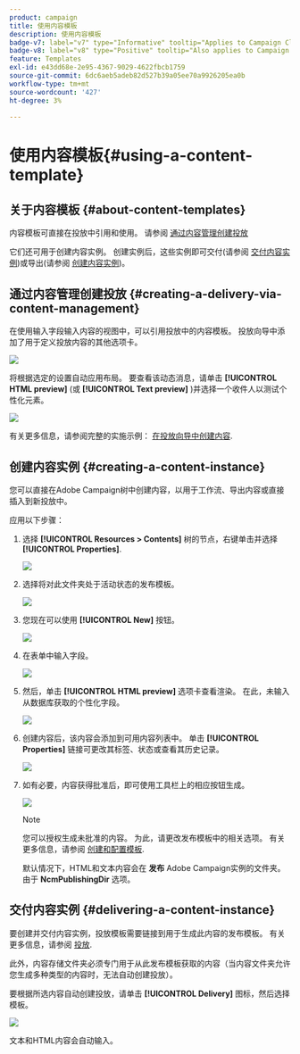 ```yaml
---
product: campaign
title: 使用内容模板
description: 使用内容模板
badge-v7: label="v7" type="Informative" tooltip="Applies to Campaign Classic v7"
badge-v8: label="v8" type="Positive" tooltip="Also applies to Campaign v8"
feature: Templates
exl-id: e43dd68e-2e95-4367-9029-4622fbcb1759
source-git-commit: 6dc6aeb5adeb82d527b39a05ee70a9926205ea0b
workflow-type: tm+mt
source-wordcount: '427'
ht-degree: 3%

---
```


# 使用内容模板{#using-a-content-template}



## 关于内容模板 {#about-content-templates}

内容模板可直接在投放中引用和使用。 请参阅 [通过内容管理创建投放](#creating-a-delivery-via-content-management)

它们还可用于创建内容实例。 创建实例后，这些实例即可交付(请参阅 [交付内容实例](#delivering-a-content-instance))或导出(请参阅 [创建内容实例](#creating-a-content-instance))。

## 通过内容管理创建投放 {#creating-a-delivery-via-content-management}

在使用输入字段输入内容的视图中，可以引用投放中的内容模板。 投放向导中添加了用于定义投放内容的其他选项卡。

![](assets/s_ncs_content_deliver_a_content.png)

将根据选定的设置自动应用布局。 要查看该动态消息，请单击 **[!UICONTROL HTML preview]** (或 **[!UICONTROL Text preview]** )并选择一个收件人以测试个性化元素。

![](assets/s_ncs_content_deliver_a_content_html.png)

有关更多信息，请参阅完整的实施示例： [在投放向导中创建内容](use-case--creating-content-management.md#creating-content-in-the-delivery-wizard).

## 创建内容实例 {#creating-a-content-instance}

您可以直接在Adobe Campaign树中创建内容，以用于工作流、导出内容或直接插入到新投放中。

应用以下步骤：

1. 选择 **[!UICONTROL Resources > Contents]** 树的节点，右键单击并选择 **[!UICONTROL Properties]**.

   ![](assets/s_ncs_content_folder_properties.png)

1. 选择将对此文件夹处于活动状态的发布模板。

   ![](assets/s_ncs_content_folder_templates.png)

1. 您现在可以使用 **[!UICONTROL New]** 按钮。

   ![](assets/s_ncs_content_folder_create_a_template.png)

1. 在表单中输入字段。

   ![](assets/s_ncs_content_folder_use_a_template.png)

1. 然后，单击 **[!UICONTROL HTML preview]** 选项卡查看渲染。 在此，未输入从数据库获取的个性化字段。

   ![](assets/s_ncs_content_folder_use_a_template_preview.png)

1. 创建内容后，该内容会添加到可用内容列表中。 单击 **[!UICONTROL Properties]** 链接可更改其标签、状态或查看其历史记录。

   ![](assets/s_ncs_content_folder_template_properties.png)

1. 如有必要，内容获得批准后，即可使用工具栏上的相应按钮生成。

   ![](assets/s_ncs_content_folder_template_generate.png)

   >[!NOTE]
   >
   >您可以授权生成未批准的内容。 为此，请更改发布模板中的相关选项。 有关更多信息，请参阅 [创建和配置模板](publication-templates.md#creating-and-configuring-the-template).

   默认情况下，HTML和文本内容会在 **发布** Adobe Campaign实例的文件夹。 由于 **NcmPublishingDir** 选项。

## 交付内容实例 {#delivering-a-content-instance}

要创建并交付内容实例，投放模板需要链接到用于生成此内容的发布模板。 有关更多信息，请参阅 [投放](publication-templates.md#delivery).

此外，内容存储文件夹必须专门用于从此发布模板获取的内容（当内容文件夹允许您生成多种类型的内容时，无法自动创建投放）。

要根据所选内容自动创建投放，请单击 **[!UICONTROL Delivery]** 图标，然后选择模板。

![](assets/s_ncs_content_folder_create_the_delivery.png)

文本和HTML内容会自动输入。
